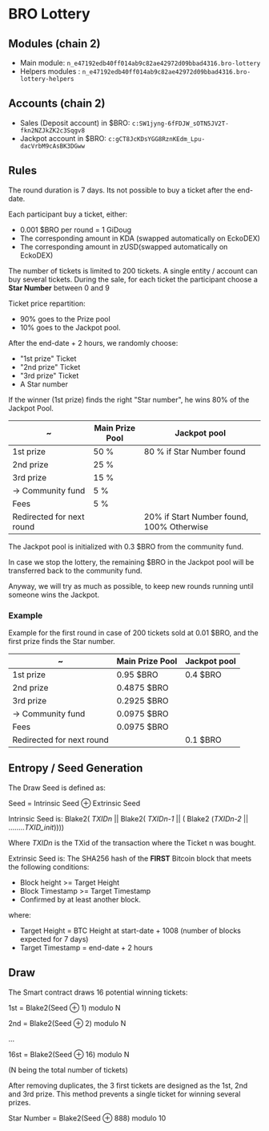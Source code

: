 # BRO Lottery

## Modules (chain 2)
- Main module: `n_e47192edb40ff014ab9c82ae42972d09bbad4316.bro-lottery`
- Helpers modules : `n_e47192edb40ff014ab9c82ae42972d09bbad4316.bro-lottery-helpers`

## Accounts (chain 2)
- Sales (Deposit account) in $BRO: `c:SW1jyng-6fFDJW_sOTN5JV2T-fkn2NZJkZK2c3Sqgv8`
- Jackpot account in $BRO: `c:gCT8JcKDsYGG8RznKEdm_Lpu-dacVrbM9cAsBK3DGww`


## Rules

The round duration is 7 days. Its not possible to buy a ticket after the end-date.

Each participant buy a ticket, either:
   - 0.001 $BRO per round = 1 GiDoug
   - The corresponding amount in KDA (swapped automatically on EckoDEX)
   - The corresponding amount in zUSD(swapped automatically on EckoDEX)

The number of tickets is limited to 200 tickets. A single entity / account can buy several tickets.
During the sale, for each ticket the participant choose a **Star Number** between 0 and 9


Ticket price repartition:
  - 90% goes to the Prize pool
  - 10% goes to the Jackpot pool.

After the end-date + 2 hours, we randomly choose:
  - "1st prize" Ticket
  - "2nd prize" Ticket
  - "3rd prize" Ticket
  - A Star number

If the winner (1st prize) finds the right "Star number", he wins 80% of the Jackpot Pool.

| ~                            | Main Prize Pool  | Jackpot pool              |
|------------------------------|------------------|---------------------------|
| 1st prize                    | 50 %             | 80 % if Star Number found |
| 2nd prize                    | 25 %             |                           |
| 3rd prize                    | 15 %             |                           |
| -> Community fund            |  5 %             |                           |
| Fees                         |  5 %             |                            |
| Redirected for next round    |                  | 20% if Start Number found, 100% Otherwise

The Jackpot pool is initialized with 0.3 $BRO from the community fund.

In case we stop the lottery, the remaining $BRO in the Jackpot pool will be transferred back to the community fund.

Anyway, we will try as much as possible, to keep new rounds running until someone wins the Jackpot.

### Example
Example for the first round in case of 200 tickets sold at 0.01 $BRO, and the first prize finds the Star number.

| ~                            | Main Prize Pool  | Jackpot pool              |
|------------------------------|------------------|---------------------------|
| 1st prize                    | 0.95 $BRO        | 0.4 $BRO                  |
| 2nd prize                    | 0.4875 $BRO      |                           |
| 3rd prize                    | 0.2925 $BRO      |                           |
| -> Community fund            | 0.0975 $BRO      |                           |
| Fees                         | 0.0975 $BRO      |                           |
| Redirected for next round    |                  | 0.1 $BRO                  |


## Entropy / Seed Generation
The Draw Seed is defined as:

Seed = Intrinsic Seed ⊕ Extrinsic Seed

Intrinsic Seed is:
Blake2( *TXIDn* || Blake2( *TXIDn-1* || ( Blake2 (*TXIDn-2* || ........*TXID_init*))))

Where *TXIDn* is the TXid of the transaction where the Ticket n was bought.

Extrinsic Seed is:
The SHA256 hash of the **FIRST** Bitcoin block that meets the following conditions:
  - Block height >= Target Height
  - Block Timestamp >= Target Timestamp
  - Confirmed by at least another block.

where:
   - Target Height = BTC Height at start-date + 1008 (number of blocks expected for 7 days)
   - Target Timestamp = end-date + 2 hours

## Draw
The Smart contract draws 16 potential winning tickets:

1st = Blake2(Seed ⊕ 1) modulo N

2nd = Blake2(Seed ⊕ 2) modulo N

...

16st = Blake2(Seed ⊕ 16) modulo N

(N being the total number of tickets)

After removing duplicates, the 3 first tickets are designed as the 1st, 2nd and 3rd prize. This method prevents a single ticket for winning several prizes.

Star Number = Blake2(Seed ⊕ 888) modulo 10

